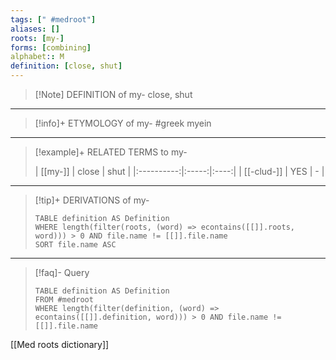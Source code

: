 ```yaml
---
tags: [" #medroot"]
aliases: []
roots: [my-]
forms: [combining]
alphabet:: M
definition: [close, shut]
---
```

>[!Note] DEFINITION of my-
>close, shut
_____
>[!info]+ ETYMOLOGY of my-
>#greek myein
_____
>[!example]+ RELATED TERMS to my-
>
>|  [[my-]]   | close | shut |
|:----------:|:-----:|:----:|
| [[-clud-]] |  YES  | -     |
_____
>[!tip]+ DERIVATIONS of my-
>```dataview
>TABLE definition AS Definition 
>WHERE length(filter(roots, (word) => econtains([[]].roots, word))) > 0 AND file.name != [[]].file.name
>SORT file.name ASC
>```
___
>[!faq]- Query
>```dataview
>TABLE definition AS Definition
>FROM #medroot
>WHERE length(filter(definition, (word) => econtains([[]].definition, word))) > 0 AND file.name != [[]].file.name
>```

[[Med roots dictionary]]